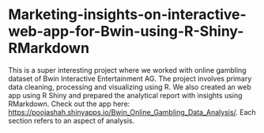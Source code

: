 # Marketing-insights-on-interactive-web-app-for-Bwin-using-R-Shiny-RMarkdown
This is a super interesting project where we worked with online gambling dataset of Bwin Interactive Entertainment AG. The project involves primary data cleaning, processing and visualizing using R. We also created an web app using R Shiny and prepared the analytical report with insights using RMarkdown. Check out the app here: https://poojashah.shinyapps.io/Bwin_Online_Gambling_Data_Analysis/. Each section refers to an aspect of analysis.

